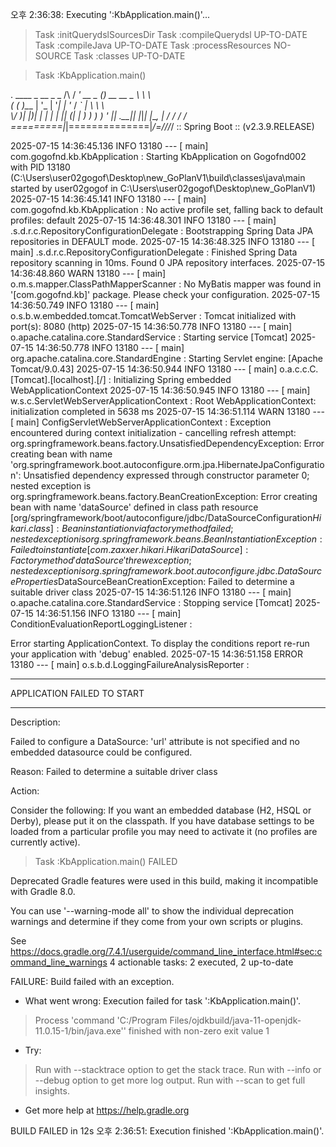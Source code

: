 오후 2:36:38: Executing ':KbApplication.main()'...

> Task :initQuerydslSourcesDir
> Task :compileQuerydsl UP-TO-DATE
> Task :compileJava UP-TO-DATE
> Task :processResources NO-SOURCE
> Task :classes UP-TO-DATE

> Task :KbApplication.main()

  .   ____          _            __ _ _
 /\\ / ___'_ __ _ _(_)_ __  __ _ \ \ \ \
( ( )\___ | '_ | '_| | '_ \/ _` | \ \ \ \
 \\/  ___)| |_)| | | | | || (_| |  ) ) ) )
  '  |____| .__|_| |_|_| |_\__, | / / / /
 =========|_|==============|___/=/_/_/_/
 :: Spring Boot ::        (v2.3.9.RELEASE)

2025-07-15 14:36:45.136  INFO 13180 --- [           main] com.gogofnd.kb.KbApplication             : Starting KbApplication on Gogofnd002 with PID 13180 (C:\Users\user02gogof\Desktop\new_GoPlanV1\build\classes\java\main started by user02gogof in C:\Users\user02gogof\Desktop\new_GoPlanV1)
2025-07-15 14:36:45.141  INFO 13180 --- [           main] com.gogofnd.kb.KbApplication             : No active profile set, falling back to default profiles: default
2025-07-15 14:36:48.301  INFO 13180 --- [           main] .s.d.r.c.RepositoryConfigurationDelegate : Bootstrapping Spring Data JPA repositories in DEFAULT mode.
2025-07-15 14:36:48.325  INFO 13180 --- [           main] .s.d.r.c.RepositoryConfigurationDelegate : Finished Spring Data repository scanning in 10ms. Found 0 JPA repository interfaces.
2025-07-15 14:36:48.860  WARN 13180 --- [           main] o.m.s.mapper.ClassPathMapperScanner      : No MyBatis mapper was found in '[com.gogofnd.kb]' package. Please check your configuration.
2025-07-15 14:36:50.749  INFO 13180 --- [           main] o.s.b.w.embedded.tomcat.TomcatWebServer  : Tomcat initialized with port(s): 8080 (http)
2025-07-15 14:36:50.778  INFO 13180 --- [           main] o.apache.catalina.core.StandardService   : Starting service [Tomcat]
2025-07-15 14:36:50.778  INFO 13180 --- [           main] org.apache.catalina.core.StandardEngine  : Starting Servlet engine: [Apache Tomcat/9.0.43]
2025-07-15 14:36:50.944  INFO 13180 --- [           main] o.a.c.c.C.[Tomcat].[localhost].[/]       : Initializing Spring embedded WebApplicationContext
2025-07-15 14:36:50.945  INFO 13180 --- [           main] w.s.c.ServletWebServerApplicationContext : Root WebApplicationContext: initialization completed in 5638 ms
2025-07-15 14:36:51.114  WARN 13180 --- [           main] ConfigServletWebServerApplicationContext : Exception encountered during context initialization - cancelling refresh attempt: org.springframework.beans.factory.UnsatisfiedDependencyException: Error creating bean with name 'org.springframework.boot.autoconfigure.orm.jpa.HibernateJpaConfiguration': Unsatisfied dependency expressed through constructor parameter 0; nested exception is org.springframework.beans.factory.BeanCreationException: Error creating bean with name 'dataSource' defined in class path resource [org/springframework/boot/autoconfigure/jdbc/DataSourceConfiguration$Hikari.class]: Bean instantiation via factory method failed; nested exception is org.springframework.beans.BeanInstantiationException: Failed to instantiate [com.zaxxer.hikari.HikariDataSource]: Factory method 'dataSource' threw exception; nested exception is org.springframework.boot.autoconfigure.jdbc.DataSourceProperties$DataSourceBeanCreationException: Failed to determine a suitable driver class
2025-07-15 14:36:51.126  INFO 13180 --- [           main] o.apache.catalina.core.StandardService   : Stopping service [Tomcat]
2025-07-15 14:36:51.156  INFO 13180 --- [           main] ConditionEvaluationReportLoggingListener : 

Error starting ApplicationContext. To display the conditions report re-run your application with 'debug' enabled.
2025-07-15 14:36:51.158 ERROR 13180 --- [           main] o.s.b.d.LoggingFailureAnalysisReporter   : 

***************************
APPLICATION FAILED TO START
***************************

Description:

Failed to configure a DataSource: 'url' attribute is not specified and no embedded datasource could be configured.

Reason: Failed to determine a suitable driver class


Action:

Consider the following:
	If you want an embedded database (H2, HSQL or Derby), please put it on the classpath.
	If you have database settings to be loaded from a particular profile you may need to activate it (no profiles are currently active).


> Task :KbApplication.main() FAILED

Deprecated Gradle features were used in this build, making it incompatible with Gradle 8.0.

You can use '--warning-mode all' to show the individual deprecation warnings and determine if they come from your own scripts or plugins.

See https://docs.gradle.org/7.4.1/userguide/command_line_interface.html#sec:command_line_warnings
4 actionable tasks: 2 executed, 2 up-to-date

FAILURE: Build failed with an exception.

* What went wrong:
Execution failed for task ':KbApplication.main()'.
> Process 'command 'C:/Program Files/ojdkbuild/java-11-openjdk-11.0.15-1/bin/java.exe'' finished with non-zero exit value 1

* Try:
> Run with --stacktrace option to get the stack trace.
> Run with --info or --debug option to get more log output.
> Run with --scan to get full insights.

* Get more help at https://help.gradle.org

BUILD FAILED in 12s
오후 2:36:51: Execution finished ':KbApplication.main()'.

